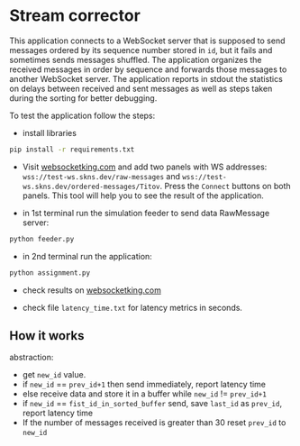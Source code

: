 # Stream corrector

This application connects to a WebSocket server that is supposed to send messages 
ordered by its sequence number stored in `id`, but it fails and sometimes sends
messages shuffled. The application organizes the received messages in order by sequence and forwards those messages to another WebSocket server.
The application reports in stdout the statistics on delays between received and sent 
messages as well as steps taken during the sorting for better debugging.

To test the application follow the steps:

- install libraries

```bash
pip install -r requirements.txt
```

- Visit [websocketking.com](https://websocketking.com/) and add two panels with 
WS addresses: `wss://test-ws.skns.dev/raw-messages` and `wss://test-ws.skns.dev/ordered-messages/Titov`. Press the `Connect` buttons on both panels. This tool will help you to see the result of the application.

- in 1st terminal run the simulation feeder to send data RawMessage server:

```bash
python feeder.py
```


- in 2nd terminal run the application:

```bash
python assignment.py
```

- check results on [websocketking.com](https://websocketking.com/)

- check file `latency_time.txt` for latency metrics in seconds.

## How it works

abstraction:

- get `new_id` value.
- if `new_id` == `prev_id+1` then send immediately, report latency time
- else receive data and store it in a buffer while `new_id` != `prev_id+1`
- if `new_id` == `fist_id_in_sorted_buffer` send, save `last_id` as `prev_id`, report latency time
- If the number of messages received is greater than 30 reset `prev_id` to `new_id`



